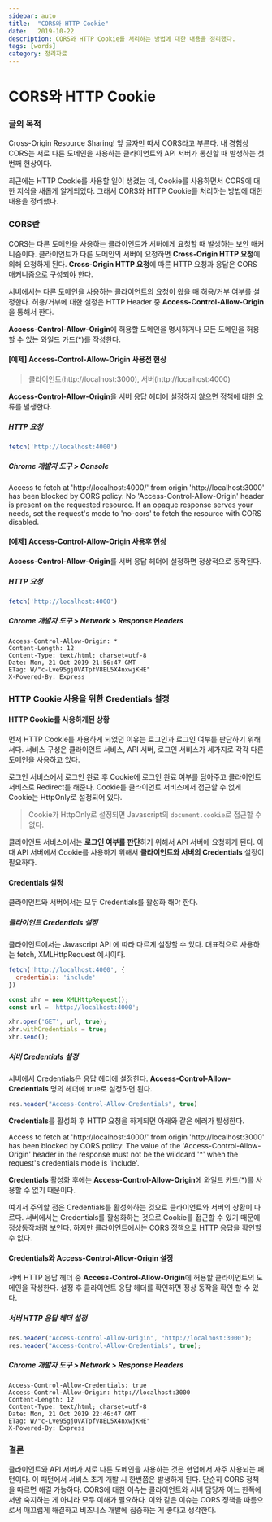 ```yaml
---
sidebar: auto
title:  "CORS와 HTTP Cookie"
date:   2019-10-22
description: CORS와 HTTP Cookie를 처리하는 방법에 대한 내용을 정리했다.
tags: [words]
category: 정리자료
---
```

# CORS와 HTTP Cookie
### 글의 목적
Cross-Origin Resource Sharing! 앞 글자만 따서 CORS라고 부른다. 내 경험상 CORS는 서로 다른 도메인을 사용하는 클라이언트와 API 서버가 통신할 때 발생하는 첫번째 현상이다.

최근에는 HTTP Cookie를 사용할 일이 생겼는 데, Cookie를 사용하면서 CORS에 대한 지식을 새롭게 알게되었다. 그래서 CORS와 HTTP Cookie를 처리하는 방법에 대한 내용을 정리했다.

### CORS란
CORS는 다른 도메인을 사용하는 클라이언트가 서버에게 요청할 때 발생하는 보안 매커니즘이다. 클라이언트가 다른 도메인의 서버에 요청하면 **Cross-Origin HTTP 요청**에 의해 요청하게 된다. **Cross-Origin HTTP 요청**에 따른 HTTP 요청과 응답은 CORS 매커니즘으로 구성되야 한다.

서버에서는 다른 도메인을 사용하는 클라이언트의 요청이 왔을 때 허용/거부 여부를 설정한다. 허용/거부에 대한 설정은 HTTP Header 중 **Access-Control-Allow-Origin**을 통해서 한다.

**Access-Control-Allow-Origin**에 허용할 도메인을 명시하거나 모든 도메인을 허용할 수 있는 와일드 카드(*)를 작성한다.

#### [예제] Access-Control-Allow-Origin 사용전 현상
> 클라이언트(http://localhost:3000), 서버(http://localhost:4000)

**Access-Control-Allow-Origin**을 서버 응답 헤더에 설정하지 않으면 정책에 대한 오류를 발생한다.

##### HTTP 요청
```js
fetch('http://localhost:4000')
```

##### Chrome 개발자 도구 > Console
Access to fetch at 'http://localhost:4000/' from origin 'http://localhost:3000' has been blocked by CORS policy: No 'Access-Control-Allow-Origin' header is present on the requested resource. If an opaque response serves your needs, set the request's mode to 'no-cors' to fetch the resource with CORS disabled.

#### [예제] Access-Control-Allow-Origin 사용후 현상
**Access-Control-Allow-Origin**를 서버 응답 헤더에 설정하면 정상적으로 동작된다.

##### HTTP 요청
```js
fetch('http://localhost:4000')
```

##### Chrome 개발자 도구 > Network > Response Headers
```
Access-Control-Allow-Origin: *
Content-Length: 12
Content-Type: text/html; charset=utf-8
Date: Mon, 21 Oct 2019 21:56:47 GMT
ETag: W/"c-Lve95gjOVATpfV8EL5X4nxwjKHE"
X-Powered-By: Express
```

### HTTP Cookie 사용을 위한 Credentials 설정
#### HTTP Cookie를 사용하게된 상황
먼저 HTTP Cookie를 사용하게 되었던 이유는 로그인과 로그인 여부를 판단하기 위해서다. 서비스 구성은 클라이언트 서비스, API 서버, 로그인 서비스가 세가지로 각각 다른 도메인을 사용하고 있다.

로그인 서비스에서 로그인 완료 후 Cookie에 로그인 완료 여부를 담아주고 클라이언트 서비스로 Redirect를 해준다. Cookie를 클라이언트 서비스에서 접근할 수 없게 Cookie는 HttpOnly로 설정되어 있다.

> Cookie가 HttpOnly로 설정되면 Javascript의 `document.cookie`로 접근할 수 없다.

클라이언트 서비스에서는 **로그인 여부를 판단**하기 위해서 API 서버에 요청하게 된다. 이때 API 서버에서 Cookie를 사용하기 위해서 **클라이언트와 서버의 Credentials** 설정이 필요하다.

#### Credentials 설정
클라이언트와 서버에서는 모두 Credentials를 활성화 해야 한다.

##### 클라이언트 Credentials 설정
클라이언트에서는 Javascript API 에 따라 다르게 설정할 수 있다. 대표적으로 사용하는 fetch, XMLHttpRequest 예시이다.
```js
fetch('http://localhost:4000', {
  credentials: 'include'
})
```
```js
const xhr = new XMLHttpRequest();
const url = 'http://localhost:4000';

xhr.open('GET', url, true);
xhr.withCredentials = true;
xhr.send();
```

##### 서버 Credentials 설정
서버에서 Credentials은 응답 헤더에 설정한다. **Access-Control-Allow-Credentials** 명의 헤더에 true로 설정하면 된다.
```js
res.header("Access-Control-Allow-Credentials", true)
```

**Credentials**를 활성화 후 HTTP 요청을 하게되면 아래와 같은 에러가 발생한다.

Access to fetch at 'http://localhost:4000/' from origin 'http://localhost:3000' has been blocked by CORS policy: The value of the 'Access-Control-Allow-Origin' header in the response must not be the wildcard '*' when the request's credentials mode is 'include'.

**Credentials** 활성화 후에는 **Access-Control-Allow-Origin**에 와일드 카드(*)를 사용할 수 없기 때문이다.

여기서 주의할 점은 Credentials를 활성화하는 것으로 클라이언트와 서버의 상황이 다르다. 서버에서는 Credentials를 활성화하는 것으로 Cookie를 접근할 수 있기 때문에 정상동작처럼 보인다. 하지만 클라이언트에서는 CORS 정책으로 HTTP 응답을 확인할 수 없다.

#### Credentials와 Access-Control-Allow-Origin 설정
서버 HTTP 응답 헤더 중 **Access-Control-Allow-Origin**에 허용할 클라이언트의 도메인을 작성한다. 설정 후 클라이언트 응답 헤더를 확인하면 정상 동작을 확인 할 수 있다.

##### 서버 HTTP 응답 헤더 설정
```js
res.header("Access-Control-Allow-Origin", "http://localhost:3000");
res.header("Access-Control-Allow-Credentials", true);
```

##### Chrome 개발자 도구 > Network > Response Headers
```
Access-Control-Allow-Credentials: true
Access-Control-Allow-Origin: http://localhost:3000
Content-Length: 12
Content-Type: text/html; charset=utf-8
Date: Mon, 21 Oct 2019 22:46:47 GMT
ETag: W/"c-Lve95gjOVATpfV8EL5X4nxwjKHE"
X-Powered-By: Express
```

### 결론
클라이언트와 API 서버가 서로 다른 도메인을 사용하는 것은 현업에서 자주 사용되는 패턴이다. 이 패턴에서 서비스 초기 개발 시 한번쯤은 발생하게 된다. 단순히 CORS 정책을 따르면 해결 가능하다. CORS에 대한 이슈는 클라이언트와 서버 담당자 어느 한쪽에서만 숙지하는 게 아니라 모두 이해가 필요하다. 이와 같은 이슈는 CORS 정책을 따름으로서 매끄럽게 해결하고 비즈니스 개발에 집중하는 게 좋다고 생각한다.
